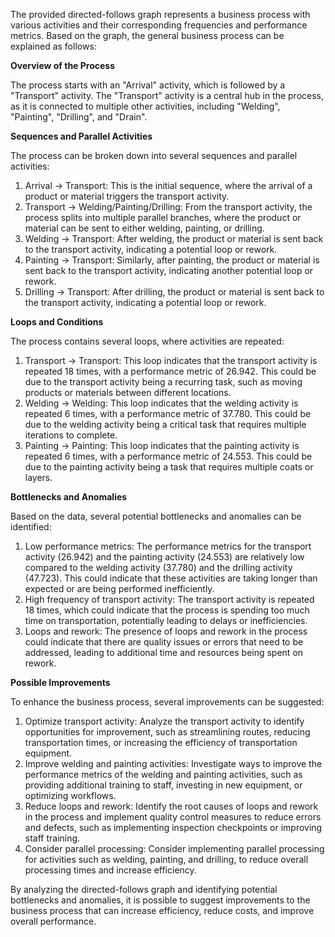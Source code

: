 The provided directed-follows graph represents a business process with various activities and their corresponding frequencies and performance metrics. Based on the graph, the general business process can be explained as follows:

**Overview of the Process**

The process starts with an "Arrival" activity, which is followed by a "Transport" activity. The "Transport" activity is a central hub in the process, as it is connected to multiple other activities, including "Welding", "Painting", "Drilling", and "Drain".

**Sequences and Parallel Activities**

The process can be broken down into several sequences and parallel activities:

1. Arrival -> Transport: This is the initial sequence, where the arrival of a product or material triggers the transport activity.
2. Transport -> Welding/Painting/Drilling: From the transport activity, the process splits into multiple parallel branches, where the product or material can be sent to either welding, painting, or drilling.
3. Welding -> Transport: After welding, the product or material is sent back to the transport activity, indicating a potential loop or rework.
4. Painting -> Transport: Similarly, after painting, the product or material is sent back to the transport activity, indicating another potential loop or rework.
5. Drilling -> Transport: After drilling, the product or material is sent back to the transport activity, indicating a potential loop or rework.

**Loops and Conditions**

The process contains several loops, where activities are repeated:

1. Transport -> Transport: This loop indicates that the transport activity is repeated 18 times, with a performance metric of 26.942. This could be due to the transport activity being a recurring task, such as moving products or materials between different locations.
2. Welding -> Welding: This loop indicates that the welding activity is repeated 6 times, with a performance metric of 37.780. This could be due to the welding activity being a critical task that requires multiple iterations to complete.
3. Painting -> Painting: This loop indicates that the painting activity is repeated 6 times, with a performance metric of 24.553. This could be due to the painting activity being a task that requires multiple coats or layers.

**Bottlenecks and Anomalies**

Based on the data, several potential bottlenecks and anomalies can be identified:

1. Low performance metrics: The performance metrics for the transport activity (26.942) and the painting activity (24.553) are relatively low compared to the welding activity (37.780) and the drilling activity (47.723). This could indicate that these activities are taking longer than expected or are being performed inefficiently.
2. High frequency of transport activity: The transport activity is repeated 18 times, which could indicate that the process is spending too much time on transportation, potentially leading to delays or inefficiencies.
3. Loops and rework: The presence of loops and rework in the process could indicate that there are quality issues or errors that need to be addressed, leading to additional time and resources being spent on rework.

**Possible Improvements**

To enhance the business process, several improvements can be suggested:

1. Optimize transport activity: Analyze the transport activity to identify opportunities for improvement, such as streamlining routes, reducing transportation times, or increasing the efficiency of transportation equipment.
2. Improve welding and painting activities: Investigate ways to improve the performance metrics of the welding and painting activities, such as providing additional training to staff, investing in new equipment, or optimizing workflows.
3. Reduce loops and rework: Identify the root causes of loops and rework in the process and implement quality control measures to reduce errors and defects, such as implementing inspection checkpoints or improving staff training.
4. Consider parallel processing: Consider implementing parallel processing for activities such as welding, painting, and drilling, to reduce overall processing times and increase efficiency.

By analyzing the directed-follows graph and identifying potential bottlenecks and anomalies, it is possible to suggest improvements to the business process that can increase efficiency, reduce costs, and improve overall performance.